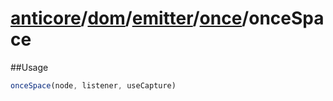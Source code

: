 # [anticore](../../../../../../#reference)/[dom](../../../#reference)/[emitter](../../#reference)/[once](../#reference)/<a name="reference">onceSpace</a>

##Usage

```js
onceSpace(node, listener, useCapture)
```
